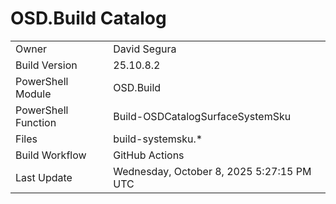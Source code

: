 ﻿# OSD.Build Catalog

| | |
|-|-|
| Owner | David Segura |
| Build Version | 25.10.8.2 |
| PowerShell Module | OSD.Build |
| PowerShell Function | Build-OSDCatalogSurfaceSystemSku |
| Files | build-systemsku.* |
| Build Workflow | GitHub Actions |
| Last Update | Wednesday, October 8, 2025 5:27:15 PM UTC |
